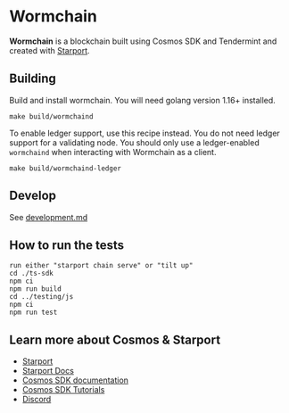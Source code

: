 # Wormchain

**Wormchain** is a blockchain built using Cosmos SDK and Tendermint and created with [Starport](https://github.com/tendermint/starport).

## Building

Build and install wormchain.  You will need golang version 1.16+ installed.

```
make build/wormchaind
```

To enable ledger support, use this recipe instead.  You do not need ledger support for a validating node.
You should only use a ledger-enabled `wormchaind` when interacting with Wormchain as a client.

```
make build/wormchaind-ledger
```

## Develop

See [development.md](./development.md)

## How to run the tests

    run either "starport chain serve" or "tilt up"
    cd ./ts-sdk
    npm ci
    npm run build
    cd ../testing/js
    npm ci
    npm run test

## Learn more about Cosmos & Starport

- [Starport](https://github.com/tendermint/starport)
- [Starport Docs](https://docs.starport.network)
- [Cosmos SDK documentation](https://docs.cosmos.network)
- [Cosmos SDK Tutorials](https://tutorials.cosmos.network)
- [Discord](https://discord.gg/cosmosnetwork)
